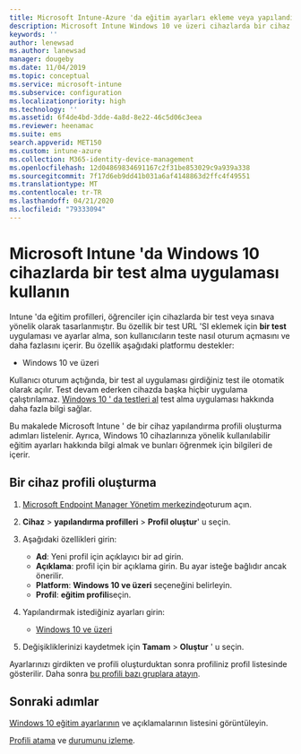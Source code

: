 ```yaml
---
title: Microsoft Intune-Azure 'da eğitim ayarları ekleme veya yapılandırma | Microsoft Docs
description: Microsoft Intune Windows 10 ve üzeri cihazlarda bir cihaz yapılandırma profilinde bir test yap uygulamasını kullanın. Eğitim ayarlarını kullanarak bir yapılandırma profili oluşturun ve bir test uygulaması URL 'SI girin, kullanıcıların oturum açma biçimini seçin, test sırasında ekranı izleyin ve test sırasında metin önerilerine izin verin veya bu önerileri önleyin.
keywords: ''
author: lenewsad
ms.author: lanewsad
manager: dougeby
ms.date: 11/04/2019
ms.topic: conceptual
ms.service: microsoft-intune
ms.subservice: configuration
ms.localizationpriority: high
ms.technology: ''
ms.assetid: 6f4de4bd-3dde-4a8d-8e22-46c5d06c3eea
ms.reviewer: heenamac
ms.suite: ems
search.appverid: MET150
ms.custom: intune-azure
ms.collection: M365-identity-device-management
ms.openlocfilehash: 12d04869834691167c2f31be853029c9a939a338
ms.sourcegitcommit: 7f17d6eb9dd41b031a6af4148863d2ffc4f49551
ms.translationtype: MT
ms.contentlocale: tr-TR
ms.lasthandoff: 04/21/2020
ms.locfileid: "79333094"
---
```

# <a name="use-the-take-a-test-app-on-windows-10-devices-in-microsoft-intune"></a>Microsoft Intune 'da Windows 10 cihazlarda bir test alma uygulaması kullanın



Intune 'da eğitim profilleri, öğrenciler için cihazlarda bir test veya sınava yönelik olarak tasarlanmıştır. Bu özellik bir test URL 'SI eklemek için **bir test** uygulaması ve ayarlar alma, son kullanıcıların teste nasıl oturum açmasını ve daha fazlasını içerir. Bu özellik aşağıdaki platformu destekler:

- Windows 10 ve üzeri

Kullanıcı oturum açtığında, bir test al uygulaması girdiğiniz test ile otomatik olarak açılır. Test devam ederken cihazda başka hiçbir uygulama çalıştırılamaz. [Windows 10 ' da testleri al](https://docs.microsoft.com/education/windows/take-tests-in-windows-10) test alma uygulaması hakkında daha fazla bilgi sağlar.

Bu makalede Microsoft Intune ' de bir cihaz yapılandırma profili oluşturma adımları listelenir. Ayrıca, Windows 10 cihazlarınıza yönelik kullanılabilir eğitim ayarları hakkında bilgi almak ve bunları öğrenmek için bilgileri de içerir.

## <a name="create-a-device-profile"></a>Bir cihaz profili oluşturma

1. [Microsoft Endpoint Manager Yönetim merkezinde](https://go.microsoft.com/fwlink/?linkid=2109431)oturum açın.
2. **Cihaz** > **yapılandırma profilleri** > **Profil oluştur**' u seçin.
3. Aşağıdaki özellikleri girin:

    - **Ad**: Yeni profil için açıklayıcı bir ad girin.
    - **Açıklama**: profil için bir açıklama girin. Bu ayar isteğe bağlıdır ancak önerilir.
    - **Platform**: **Windows 10 ve üzeri** seçeneğini belirleyin.
    - **Profil**: **eğitim profili**seçin.

4. Yapılandırmak istediğiniz ayarları girin:

    - [Windows 10 ve üzeri](education-settings-windows.md)

5. Değişikliklerinizi kaydetmek için **Tamam** > **Oluştur** ' u seçin.

Ayarlarınızı girdikten ve profili oluşturduktan sonra profiliniz profil listesinde gösterilir. Daha sonra [bu profili bazı gruplara atayın](device-profile-assign.md).

## <a name="next-steps"></a>Sonraki adımlar

[Windows 10 eğitim ayarlarının](education-settings-windows.md) ve açıklamalarının listesini görüntüleyin.

[Profili atama](device-profile-assign.md) ve [durumunu izleme](device-profile-monitor.md).
